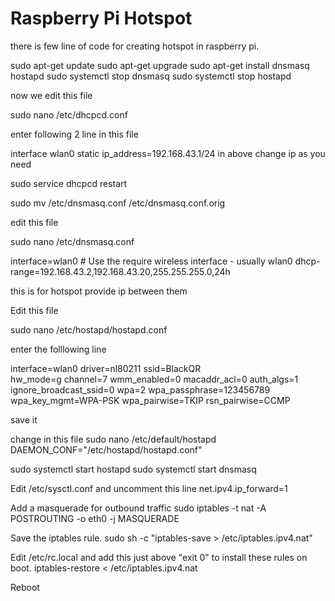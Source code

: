 # Raspberry Pi Hotspot
there is few line of code for creating hotspot in raspberry pi.

sudo apt-get update
sudo apt-get upgrade
sudo apt-get install dnsmasq hostapd
sudo systemctl stop dnsmasq
sudo systemctl stop hostapd

now we edit this file

sudo nano /etc/dhcpcd.conf

enter following 2 line in this file

interface wlan0
    static ip_address=192.168.43.1/24
in above change ip as you need

sudo service dhcpcd restart

 sudo mv /etc/dnsmasq.conf /etc/dnsmasq.conf.orig 

edit this file

sudo nano /etc/dnsmasq.conf

  interface=wlan0      # Use the require wireless interface - usually wlan0
   dhcp-range=192.168.43.2,192.168.43.20,255.255.255.0,24h
  
this is for hotspot provide ip between them

Edit this file

sudo nano /etc/hostapd/hostapd.conf

enter the folllowing line

  interface=wlan0
  driver=nl80211
  ssid=BlackQR  
  hw_mode=g
  channel=7
  wmm_enabled=0
  macaddr_acl=0
  auth_algs=1
  ignore_broadcast_ssid=0
  wpa=2
  wpa_passphrase=123456789
  wpa_key_mgmt=WPA-PSK
  wpa_pairwise=TKIP
  rsn_pairwise=CCMP
  
save it

change in this file
sudo nano /etc/default/hostapd
DAEMON_CONF="/etc/hostapd/hostapd.conf"

sudo systemctl start hostapd
sudo systemctl start dnsmasq

Edit /etc/sysctl.conf and uncomment this line
net.ipv4.ip_forward=1

Add a masquerade for outbound traffic 
sudo iptables -t nat -A  POSTROUTING -o eth0 -j MASQUERADE

Save the iptables rule.
sudo sh -c "iptables-save > /etc/iptables.ipv4.nat"

Edit /etc/rc.local and add this just above "exit 0" to install these rules on boot.
iptables-restore < /etc/iptables.ipv4.nat

Reboot
